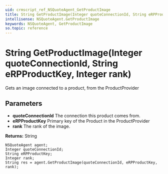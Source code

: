 ```yaml
---
uid: crmscript_ref_NSQuoteAgent_GetProductImage
title: String GetProductImage(Integer quoteConnectionId, String eRPProductKey, Integer rank)
intellisense: NSQuoteAgent.GetProductImage
keywords: NSQuoteAgent, GetProductImage
so.topic: reference
---
```


# String GetProductImage(Integer quoteConnectionId, String eRPProductKey, Integer rank)

Gets an image connected to a product, from the ProductProvider

## Parameters

* **quoteConnectionId** The connection this product comes from.
* **eRPProductKey** Primary key of the Product in the ProductProvider
* **rank** The rank of the image.

**Returns:** String

```crmscript
NSQuoteAgent agent;
Integer quoteConnectionId;
String eRPProductKey;
Integer rank;
String res = agent.GetProductImage(quoteConnectionId, eRPProductKey, rank);
```

